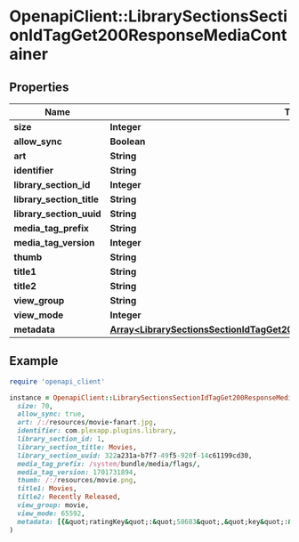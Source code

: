 # OpenapiClient::LibrarySectionsSectionIdTagGet200ResponseMediaContainer

## Properties

| Name | Type | Description | Notes |
| ---- | ---- | ----------- | ----- |
| **size** | **Integer** |  | [optional] |
| **allow_sync** | **Boolean** |  | [optional] |
| **art** | **String** |  | [optional] |
| **identifier** | **String** |  | [optional] |
| **library_section_id** | **Integer** |  | [optional] |
| **library_section_title** | **String** |  | [optional] |
| **library_section_uuid** | **String** |  | [optional] |
| **media_tag_prefix** | **String** |  | [optional] |
| **media_tag_version** | **Integer** |  | [optional] |
| **thumb** | **String** |  | [optional] |
| **title1** | **String** |  | [optional] |
| **title2** | **String** |  | [optional] |
| **view_group** | **String** |  | [optional] |
| **view_mode** | **Integer** |  | [optional] |
| **metadata** | [**Array&lt;LibrarySectionsSectionIdTagGet200ResponseMediaContainerMetadataInner&gt;**](LibrarySectionsSectionIdTagGet200ResponseMediaContainerMetadataInner.md) |  | [optional] |

## Example

```ruby
require 'openapi_client'

instance = OpenapiClient::LibrarySectionsSectionIdTagGet200ResponseMediaContainer.new(
  size: 70,
  allow_sync: true,
  art: /:/resources/movie-fanart.jpg,
  identifier: com.plexapp.plugins.library,
  library_section_id: 1,
  library_section_title: Movies,
  library_section_uuid: 322a231a-b7f7-49f5-920f-14c61199cd30,
  media_tag_prefix: /system/bundle/media/flags/,
  media_tag_version: 1701731894,
  thumb: /:/resources/movie.png,
  title1: Movies,
  title2: Recently Released,
  view_group: movie,
  view_mode: 65592,
  metadata: [{&quot;ratingKey&quot;:&quot;58683&quot;,&quot;key&quot;:&quot;/library/metadata/58683&quot;,&quot;guid&quot;:&quot;plex://movie/5d7768ba96b655001fdc0408&quot;,&quot;studio&quot;:&quot;20th Century Studios&quot;,&quot;type&quot;:&quot;movie&quot;,&quot;title&quot;:&quot;Avatar: The Way of Water&quot;,&quot;contentRating&quot;:&quot;PG-13&quot;,&quot;summary&quot;:&quot;Jake Sully lives with his newfound family formed on the extrasolar moon Pandora. Once a familiar threat returns to finish what was previously started, Jake must work with Neytiri and the army of the Na&#39;vi race to protect their home.&quot;,&quot;rating&quot;:7.6,&quot;audienceRating&quot;:9.2,&quot;year&quot;:2022,&quot;tagline&quot;:&quot;Return to Pandora.&quot;,&quot;thumb&quot;:&quot;/library/metadata/58683/thumb/1703239236&quot;,&quot;art&quot;:&quot;/library/metadata/58683/art/1703239236&quot;,&quot;duration&quot;:11558112,&quot;originallyAvailableAt&quot;:&quot;2022-12-14T00:00:00.000Z&quot;,&quot;addedAt&quot;:1680457607,&quot;updatedAt&quot;:1703239236,&quot;audienceRatingImage&quot;:&quot;rottentomatoes://image.rating.upright&quot;,&quot;chapterSource&quot;:&quot;media&quot;,&quot;primaryExtraKey&quot;:&quot;/library/metadata/58684&quot;,&quot;ratingImage&quot;:&quot;rottentomatoes://image.rating.ripe&quot;,&quot;Media&quot;:[{&quot;id&quot;:119534,&quot;duration&quot;:11558112,&quot;bitrate&quot;:25025,&quot;width&quot;:3840,&quot;height&quot;:2072,&quot;aspectRatio&quot;:1.85,&quot;audioChannels&quot;:6,&quot;audioCodec&quot;:&quot;eac3&quot;,&quot;videoCodec&quot;:&quot;hevc&quot;,&quot;videoResolution&quot;:&quot;4k&quot;,&quot;container&quot;:&quot;mkv&quot;,&quot;videoFrameRate&quot;:&quot;24p&quot;,&quot;videoProfile&quot;:&quot;main 10&quot;,&quot;Part&quot;:[{&quot;id&quot;:119542,&quot;key&quot;:&quot;/library/parts/119542/1680457526/file.mkv&quot;,&quot;duration&quot;:11558112,&quot;file&quot;:&quot;/movies/Avatar The Way of Water (2022)/Avatar.The.Way.of.Water.2022.2160p.WEB-DL.DDP5.1.Atmos.DV.HDR10.HEVC-CMRG.mkv&quot;,&quot;size&quot;:36158371307,&quot;container&quot;:&quot;mkv&quot;,&quot;videoProfile&quot;:&quot;main 10&quot;}]}],&quot;Genre&quot;:[{&quot;tag&quot;:&quot;Action&quot;},{&quot;tag&quot;:&quot;Adventure&quot;}],&quot;Country&quot;:[{&quot;tag&quot;:&quot;United States of America&quot;}],&quot;Director&quot;:[{&quot;tag&quot;:&quot;James Cameron&quot;}],&quot;Writer&quot;:[{&quot;tag&quot;:&quot;Josh Friedman&quot;},{&quot;tag&quot;:&quot;James Cameron&quot;}],&quot;Role&quot;:[{&quot;tag&quot;:&quot;Sam Worthington&quot;},{&quot;tag&quot;:&quot;Zoe Saldaña&quot;},{&quot;tag&quot;:&quot;Sigourney Weaver&quot;}],&quot;titleSort&quot;:&quot;Whale&quot;,&quot;viewCount&quot;:1,&quot;lastViewedAt&quot;:1682752242,&quot;originalTitle&quot;:&quot;映画 ブラッククローバー 魔法帝の剣&quot;,&quot;viewOffset&quot;:5222500,&quot;skipCount&quot;:1}]
)
```

